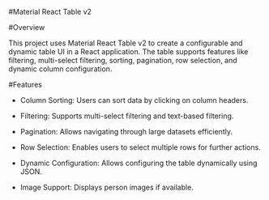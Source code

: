 #Material React Table v2

#Overview

This project uses Material React Table v2 to create a configurable and dynamic table UI in a React application. The table supports features like filtering, multi-select filtering, sorting, pagination, row selection, and dynamic column configuration.

#Features

- Column Sorting: Users can sort data by clicking on column headers.

- Filtering: Supports multi-select filtering and text-based filtering.

- Pagination: Allows navigating through large datasets efficiently.

- Row Selection: Enables users to select multiple rows for further actions.

- Dynamic Configuration: Allows configuring the table dynamically using JSON.

- Image Support: Displays person images if available.
  
